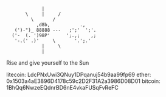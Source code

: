 
                 |
           \     |     /
             \       /
               ,d8b,           .,
       (')-")_ 88888 ---   ;';'  ';'.
      ('-  (. ')98P'      ';.,;    ,;
       '-.(' .)'     \       '.';.'
                 |     \
                 |


 Rise and give yourself to the Sun

 litecoin:
 LdcPNxUwi3QNuy1DPqanuj54b9aa99fp69
 ether: 
 0x1503a4aE3896D4178c59c2D2F31A2a3986D08D01 
 bitcoin:
 1BhQq6NwzeEQdnrBD6nE4vkaFUSqFvReFC
